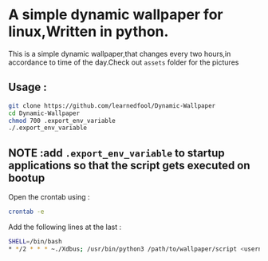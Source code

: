 # A simple dynamic wallpaper for linux,Written in python.

This is a simple dynamic wallpaper,that changes every two hours,in accordance to time of the day.Check out `assets` folder for the pictures
## Usage :

```bash
git clone https://github.com/learnedfool/Dynamic-Wallpaper
cd Dynamic-Wallpaper
chmod 700 .export_env_variable
./.export_env_variable
```
## NOTE :add `.export_env_variable` to startup applications so that the script gets executed on bootup

Open the crontab using :
```bash
crontab -e
```
Add the following lines at the last :
```bash
SHELL=/bin/bash
* */2 * * * ~./Xdbus; /usr/bin/python3 /path/to/wallpaper/script <username>
```